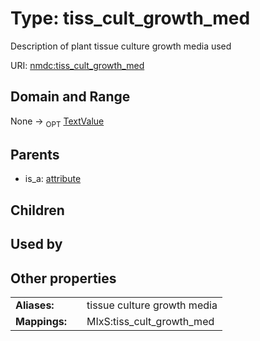 
# Type: tiss_cult_growth_med


Description of plant tissue culture growth media used

URI: [nmdc:tiss_cult_growth_med](https://microbiomedata/meta/tiss_cult_growth_med)


## Domain and Range

None ->  <sub>OPT</sub> [TextValue](TextValue.md)

## Parents

 *  is_a: [attribute](attribute.md)

## Children


## Used by


## Other properties

|  |  |  |
| --- | --- | --- |
| **Aliases:** | | tissue culture growth media |
| **Mappings:** | | MIxS:tiss_cult_growth_med |

